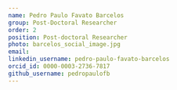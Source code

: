 ```yaml
---
name: Pedro Paulo Favato Barcelos 
group: Post-Doctoral Researcher
order: 2
position: Post-doctoral Researcher
photo: barcelos_social_image.jpg
email: 
linkedin_username: pedro-paulo-favato-barcelos
orcid_id: 0000-0003-2736-7817
github_username: pedropaulofb
---
```

